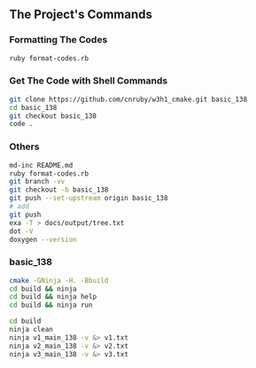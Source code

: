 ## The Project's Commands



### Formatting The Codes
```bash
ruby format-codes.rb
```



### Get The Code with Shell Commands
```bash
git clone https://github.com/cnruby/w3h1_cmake.git basic_138
cd basic_138
git checkout basic_138
code .
```



### Others 
```bash
md-inc README.md
ruby format-codes.rb
git branch -vv
git checkout -b basic_138
git push --set-upstream origin basic_138
# add 
git push
exa -T > docs/output/tree.txt
dot -V
doxygen --version
```


### basic_138
```bash
cmake -GNinja -H. -Bbuild
cd build && ninja
cd build && ninja help
cd build && ninja run

cd build
ninja clean
ninja v1_main_138 -v &> v1.txt
ninja v2_main_138 -v &> v2.txt
ninja v3_main_138 -v &> v3.txt
```